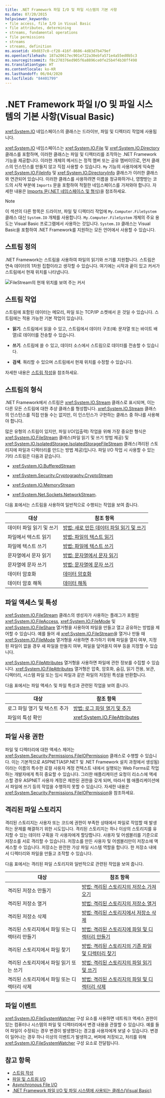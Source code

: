 ```yaml
---
title: .NET Framework 파일 I/O 및 파일 시스템의 기본 사항
ms.date: 07/20/2015
helpviewer_keywords:
- file access, file I/O in Visual Basic
- file attributes, determining
- streams, fundamental operations
- file permissions
- streams
- streams, definition
ms.assetid: 49d837c0-cf28-416f-8606-4d83d7b479ef
ms.openlocfilehash: 187a20617ec901e722a30ebfa571e4a55ed0b5c3
ms.sourcegitcommit: f8c270376ed905f6a8896ce0fe25b4f4b38ff498
ms.translationtype: HT
ms.contentlocale: ko-KR
ms.lasthandoff: 06/04/2020
ms.locfileid: "84401799"
---
```

# <a name="basics-of-net-framework-file-io-and-the-file-system-visual-basic"></a>.NET Framework 파일 I/O 및 파일 시스템의 기본 사항(Visual Basic)

<xref:System.IO> 네임스페이스의 클래스는 드라이브, 파일 및 디렉터리 작업에 사용됩니다.

<xref:System.IO> 네임스페이스는 <xref:System.IO.File> 및 <xref:System.IO.Directory> 클래스를 포함하며, 이러한 클래스는 파일 및 디렉터리를 조작하는 .NET Framework 기능을 제공합니다. 이러한 개체의 메서드는 정적 멤버 또는 공유 멤버이므로, 먼저 클래스의 인스턴스를 만들지 않고 직접 사용할 수 있습니다. `My` 기능의 사용자에게 익숙한 <xref:System.IO.FileInfo> 및 <xref:System.IO.DirectoryInfo> 클래스가 이러한 클래스와 연관되어 있습니다. 이러한 클래스를 사용하려면 이름을 정규화하거나, 영향받는 코드의 시작 부분에 `Imports` 문을 포함하여 적절한 네임스페이스를 가져와야 합니다. 자세한 내용은 [Imports 문(.NET 네임스페이스 및 형식)](../../../language-reference/statements/imports-statement-net-namespace-and-type.md)을 참조하세요.

> [!NOTE]
> 이 섹션의 다른 항목은 드라이브, 파일 및 디렉터리 작업에 `My.Computer.FileSystem` 클래스 대신 `System.IO` 개체를 사용합니다. `My.Computer.FileSystem` 개체의 주요 용도는 Visual Basic 프로그램에서 사용하는 것입니다. `System.IO` 클래스는 Visual Basic을 포함하여 .NET Framework를 지원하는 모든 언어에서 사용할 수 있습니다.

## <a name="definition-of-a-stream"></a>스트림 정의

.NET Framework는 스트림을 사용하여 파일의 읽기와 쓰기를 지원합니다. 스트림은 연속 데이터의 1차원 집합이라고 생각할 수 있습니다. 여기에는 시작과 끝이 있고 커서가 스트림에서 현재 위치를 나타냅니다.

![FileStream의 현재 위치를 보여 주는 커서](./media/basics-of-net-framework-file-io-and-the-file-system/filestream-cursor-position.gif)

## <a name="stream-operations"></a>스트림 작업

스트림에 포함된 데이터는 메모리, 파일 또는 TCP/IP 소켓에서 온 것일 수 있습니다. 스트림에는 적용 가능한 기본 작업이 있습니다.

- **읽기**. 스트림에서 읽을 수 있고, 스트림에서 데이터 구조(예: 문자열 또는 바이트 배열)로 데이터를 전송할 수 있습니다.

- **쓰기**. 스트림에 쓸 수 있고, 데이터 소스에서 스트림으로 데이터를 전송할 수 있습니다.

- **검색**. 쿼리할 수 있으며 스트림에서 현재 위치를 수정할 수 있습니다.

자세한 내용은 [스트림 작성](../../../../standard/io/composing-streams.md)을 참조하세요.

## <a name="types-of-streams"></a>스트림의 형식

.NET Framework에서 스트림은 <xref:System.IO.Stream> 클래스로 표시되며, 이는 다른 모든 스트림에 대한 추상 클래스를 형성합니다. <xref:System.IO.Stream> 클래스의 인스턴스를 직접 만들 수는 없지만, 이 인스턴스가 구현하는 클래스 중 하나를 사용해야 합니다.

많은 유형의 스트림이 있지만, 파일 I/O(입출력) 작업을 위해 가장 중요한 형식은 <xref:System.IO.FileStream> 클래스(파일 읽기 및 쓰기 방법 제공) 및 <xref:System.IO.IsolatedStorage.IsolatedStorageFileStream> 클래스(격리된 스토리지에 파일과 디렉터리를 만드는 방법 제공)입니다. 파일 I/O 작업 시 사용할 수 있는 기타 스트림은 다음과 같습니다.

- <xref:System.IO.BufferedStream>

- <xref:System.Security.Cryptography.CryptoStream>

- <xref:System.IO.MemoryStream>

- <xref:System.Net.Sockets.NetworkStream>.

다음 표에서는 스트림을 사용하여 일반적으로 수행되는 작업을 보여 줍니다.

|대상|참조 항목|
|---|---|
|데이터 파일 읽기 및 쓰기|[방법: 새로 만든 데이터 파일 읽기 및 쓰기](../../../../standard/io/how-to-read-and-write-to-a-newly-created-data-file.md)|
|파일에서 텍스트 읽기|[방법: 파일의 텍스트 읽기](../../../../standard/io/how-to-read-text-from-a-file.md)|
|파일에 텍스트 쓰기|[방법: 파일에 텍스트 쓰기](../../../../standard/io/how-to-write-text-to-a-file.md)|
|문자열에서 문자 읽기|[방법: 문자열에서 문자 읽기](../../../../standard/io/how-to-read-characters-from-a-string.md)|
|문자열에 문자 쓰기|[방법: 문자열에 문자 쓰기](../../../../standard/io/how-to-write-characters-to-a-string.md)|
|데이터 암호화|[데이터 암호화](../../../../standard/security/encrypting-data.md)|
|데이터 암호 해독|[데이터 해독](../../../../standard/security/decrypting-data.md)|

## <a name="file-access-and-attributes"></a>파일 액세스 및 특성

<xref:System.IO.FileStream> 클래스의 생성자가 사용하는 플래그가 포함된 <xref:System.IO.FileAccess>, <xref:System.IO.FileMode> 및 <xref:System.IO.FileShare> 열거형을 사용하여 파일을 만들고 열고 공유하는 방법을 제어할 수 있습니다. 예를 들어 새 <xref:System.IO.FileStream>을 열거나 만들 때 <xref:System.IO.FileMode> 열거형을 사용하면 추가하기 위해 파일을 열지 여부, 지정된 파일이 없을 경우 새 파일을 만들지 여부, 파일을 덮어쓸지 여부 등을 지정할 수 있습니다.

<xref:System.IO.FileAttributes> 열거형을 사용하면 파일에 관한 정보를 수집할 수 있습니다. <xref:System.IO.FileAttributes> 열거형은 압축, 암호화, 숨김, 읽기 전용, 보관, 디렉터리, 시스템 파일 또는 임시 파일과 같은 파일의 저장된 특성을 반환합니다.

다음 표에서는 파일 액세스 및 파일 특성과 관련된 작업을 보여 줍니다.

|대상|참조 항목|
|---|---|
|로그 파일 열기 및 텍스트 추가|[방법: 로그 파일 열기 및 추가](../../../../standard/io/how-to-open-and-append-to-a-log-file.md)|
|파일의 특성 확인|<xref:System.IO.FileAttributes>|

## <a name="file-permissions"></a>파일 사용 권한

파일 및 디렉터리에 대한 액세스 제어는 <xref:System.Security.Permissions.FileIOPermission> 클래스로 수행할 수 있습니다. 이는 기본적으로 ASPNET(ASP.NET 및 .NET Framework 설치 과정에서 생성됨)이라는 이름의 특수한 로컬 사용자 계정 컨텍스트 내에서 실행되는 Web Forms로 작업하는 개발자에게 특히 중요할 수 있습니다. 그러한 애플리케이션 요청이 리소스에 액세스할 경우 ASPNET 사용자 계정은 제한된 권한을 갖게 되며, 따라서 웹 애플리케이션에서 파일에 쓰기 등의 작업을 수행하지 못할 수 있습니다. 자세한 내용은 <xref:System.Security.Permissions.FileIOPermission>을 참조하세요.

## <a name="isolated-file-storage"></a>격리된 파일 스토리지

격리된 스토리지는 사용자 또는 코드에 권한이 부족한 상태에서 파일로 작업할 때 발생하는 문제를 해결하기 위한 시도입니다. 격리된 스토리지는 하나 이상의 스토리지를 유지할 수 있는 데이터 구획을 각 사용자에게 할당합니다. 사용자 및 어셈블리를 기준으로 저장소를 서로 격리할 수 있습니다. 저장소를 만든 사용자 및 어셈블리만이 저장소에 액세스할 수 있습니다. 저장소는 완전한 가상 파일 시스템 역할을 합니다. 한 저장소 내에서 디렉터리와 파일을 만들고 조작할 수 있습니다.

다음 표에서는 격리된 파일 스토리지와 일반적으로 관련된 작업을 보여 줍니다.

|대상|참조 항목|
|---|---|
|격리된 저장소 만들기|[방법: 격리된 스토리지의 저장소 가져오기](../../../../standard/io/how-to-obtain-stores-for-isolated-storage.md)|
|격리된 저장소 열거|[방법: 격리된 스토리지의 저장소 열거](../../../../standard/io/how-to-enumerate-stores-for-isolated-storage.md)|
|격리된 저장소 삭제|[방법: 격리된 스토리지에서 저장소 삭제](../../../../standard/io/how-to-delete-stores-in-isolated-storage.md)|
|격리된 스토리지에서 파일 또는 디렉터리 만들기|[방법: 격리된 스토리지에 파일 및 디렉터리 만들기](../../../../standard/io/how-to-create-files-and-directories-in-isolated-storage.md)|
|격리된 스토리지에서 파일 찾기|[방법: 격리된 스토리지의 기존 파일 및 디렉터리 찾기](../../../../standard/io/how-to-find-existing-files-and-directories-in-isolated-storage.md)|
|격리된 스토리지에서 파일 읽기 또는 쓰기|[방법: 격리된 스토리지의 파일 읽기 및 쓰기](../../../../standard/io/how-to-read-and-write-to-files-in-isolated-storage.md)|
|격리된 스토리지에서 파일 또는 디렉터리 삭제|[방법: 격리된 스토리지의 파일 및 디렉터리 삭제](../../../../standard/io/how-to-delete-files-and-directories-in-isolated-storage.md)|

## <a name="file-events"></a>파일 이벤트

<xref:System.IO.FileSystemWatcher> 구성 요소를 사용하면 네트워크 액세스 권한이 있는 컴퓨터나 시스템의 파일 및 디렉터리에서 변경 내용을 관찰할 수 있습니다. 예를 들어 파일이 수정되는 경우 변경이 발생했다는 경고를 사용자에게 보낼 수 있습니다. 변경이 일어나는 경우 하나 이상의 이벤트가 발생하고, 버퍼에 저장되고, 처리를 위해 <xref:System.IO.FileSystemWatcher> 구성 요소로 전달됩니다.

## <a name="see-also"></a>참고 항목

- [스트림 작성](../../../../standard/io/composing-streams.md)
- [파일 및 스트림 I/O](../../../../standard/io/index.md)
- [Asynchronous File I/O](../../../../standard/io/asynchronous-file-i-o.md)
- [.NET Framework 파일 I/O 및 파일 시스템에 사용되는 클래스(Visual Basic)](classes-used-in-net-framework-file-io-and-the-file-system.md)
